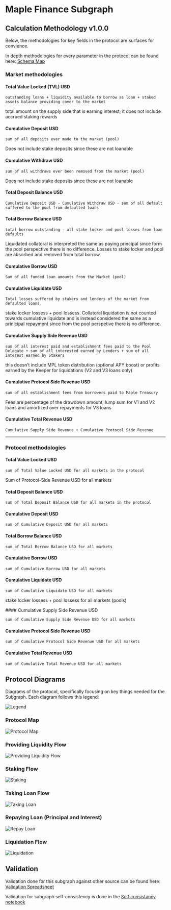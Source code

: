 # Maple Finance Subgraph

## Calculation Methodology v1.0.0

Below, the methodologies for key fields in the protocol are surfaces for convience.

In depth methodologies for every parameter in the protocol can be found here: [Schema Map](https://fluffy-cobalt-78d.notion.site/Schema-Map-59607afc87ac4891a7dc8c407e18f48d)

### Market methodologies

#### Total Value Locked (TVL) USD

`outstanding loans + liquidity available to borrow as loan + staked assets balance providing cover to the market`

total amount on the supply side that is earning interest; it does not include accrued staking rewards

#### Cumulative Deposit USD

`sum of all deposits ever made to the market (pool)`

Does not include stake deposits since these are not loanable

#### Cumulative Withdraw USD

`sum of all withdraws ever been removed from the market (pool)`

Does not include stake deposits since these are not loanable

#### Total Deposit Balance USD

`Cumulative Deposit USD - Cumulative Withdraw USD - sum of all default suffered to the pool from defaulted loans`

#### Total Borrow Balance USD

`total borrow outstanding - all stake locker and pool losses from loan defaults`

Liquidated collatoral is interpreted the same as paying principal since form the pool perspective there is no difference. Losses to stake locker and pool are absorbed and removed from total borrow.

#### Cumulative Borrow USD

`Sum of all funded loan amounts from the Market (pool)`

#### Cumulative Liquidate USD

`Total losses suffered by stakers and lenders of the market from defaulted loans`

stake locker lossess + pool lossess. Collatoral liquidation is not counted towards cumulative liquidate and is instead considered the same as a prinicipal repayment since from the pool perspetive there is no difference.

#### Cumulative Supply Side Revenue USD

`sum of all interest paid and establishment fees paid to the Pool Delegate + sum of all interested earned by Lenders + sum of all interest earned by Stakers`

this doesn’t include MPL token distribution (optional APY boost) or profits earned by the Keeper for liquidations (V2 and V3 loans only)

#### Cumulative Protocol Side Revenue USD

`sum of all establishment fees from borrowers paid to Maple Treasury`

Fees are percentage of the drawdown amount; lump sum for V1 and V2 loans and amortized over repayments for V3 loans

#### Cumulative Total Revenue USD

`Cumulative Supply Side Revenue + Cumulative Protocol Side Revenue`

---

### Protocol methodologies

#### Total Value Locked USD

`sum of Total Value Locked USD for all markets in the protocol`

Sum of Protocol-Side Revenue USD for all markets

#### Total Deposit Balance USD

`sum of Total Deposit Balance USD for all markets in the protocol`

#### Cumulative Deposit USD

`sum of Cumulative Deposit USD for all markets`

#### Total Borrow Balance USD

`sum of Total Borrow Balance USD for all markets`

#### Cumulative Borrow USD

`sum of Cumulative Borrow USD for all markets`

#### Cumulative Liquidate USD

`sum of Cumulative Liquidate USD for all markets`

stake locker lossess + pool lossess for all markets (pools)

#### Cumulative Supply Side Revenue USD

`sum of Cumulative Supply Side Revenue USD for all markets`

#### Cumulative Protocol Side Revenue USD

`sum of Cumulative Protocol Side Revenue USD for all markets`

#### Cumulative Total Revenue USD

`sum of Cumulative Total Revenue USD for all markets`

## Protocol Diagrams

Diagrams of the protocol, specifically focusing on key things needed for the Subgraph. Each diagram follows this legend:

![Legend](./docs/Legend.jpg)

### Protocol Map

![Protocol Map](./docs/ProtocolMap.jpg)

### Providing Liquidity Flow

![Providing Liquidity Flow](./docs/ProvidingLiquidity.jpg)

### Staking Flow

![Staking](./docs/Staking.jpg)

### Taking Loan Flow

![Taking Loan](./docs/TakingLoan.jpg)

### Repaying Loan (Principal and Interest)

![Repay Loan](./docs/RepayLoan.jpg)

### Liquidation Flow

![Liquidation](./docs/Liquidation.jpg)

## Validation

Validation done for this subgraph against other source can be found here: [Validation Spreadsheet](https://docs.google.com/spreadsheets/d/1viyui7nAzUXMx68EJSW61xC251uS8zpKePzV2xijjGQ/edit?usp=sharing)

Validation for subgraph self-consistency is done in the [Self consistancy notebook](./validation/self_consistancy.ipynb)
